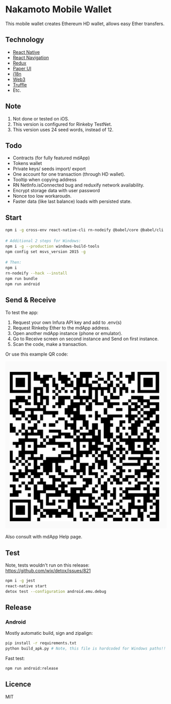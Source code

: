 # Nakamoto Mobile Wallet

This mobile wallet creates Ethereum HD wallet, allows easy Ether transfers.

## Technology

* [React Native](https://github.com/facebook/react-native)
* [React Navigation](https://github.com/react-navigation/react-navigation)
* [Redux](https://github.com/reduxjs/redux)
* [Paper UI](https://github.com/callstack/react-native-paper)
* [i18n](https://github.com/AlexanderZaytsev/react-native-i18n)
* [Web3](https://github.com/ethereum/web3.js/)
* [Truffle](https://github.com/trufflesuite/truffle)
* Etc.

## Note

1. Not done or tested on iOS.
2. This version is configured for Rinkeby TestNet.
3. This version uses 24 seed words, instead of 12.

## Todo

* Contracts (for fully featured mdApp)
* Tokens wallet
* Private keys/ seeds import/ export
* One account for one transaction (through HD wallet).
* Tooltip when copying address
* RN NetInfo.isConnected bug and reduxify network availability.
* Encrypt storage data with user password
* Nonce too low workaroudn.
* Faster data (like last balance) loads with persisted state.

## Start

```bash
npm i -g cross-env react-native-cli rn-nodeify @babel/core @babel/cli

# Additional 2 steps for Windows:
npm i -g --production windows-build-tools
npm config set msvs_version 2015 -g

# Then:
npm i
rn-nodeify --hack --install
npm run bundle
npm run android
```

## Send & Receive

To test the app:

1. Request your own Infura API key and add to .env(s)
2. Request Rinkeby Ether to the mdApp address.
3. Open another mdApp instance (phone or emulator).
4. Go to Receive screen on second instance and Send on first instance.
5. Scan the code, make a transaction.

Or use this example QR code:

![QR code](media/qr-example.png "Example QR code for 0.1 Ether")

Also consult with mdApp Help page.

## Test

Note, tests wouldn't run on this release: https://github.com/wix/detox/issues/821

```bash
npm i -g jest
react-native start
detox test --configuration android.emu.debug
```

## Release

### Android

Mostly automatic build, sign and zipalign:

```bash
pip install -r requirements.txt
python build_apk.py # Note, this file is hardcoded for Windows paths!!
```

Fast test:

```bash
npm run android:release
```

## Licence

MIT
